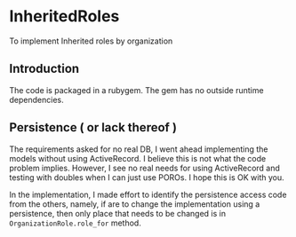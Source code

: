 # InheritedRoles

To implement Inherited roles by organization

## Introduction

The code is packaged in a rubygem. The gem has no outside runtime dependencies.

## Persistence ( or lack thereof )

The requirements asked for no real DB, I went ahead implementing the models without using ActiveRecord. I believe this is not what the code problem implies. However, I see no real needs for using ActiveRecord and testing with doubles when I can just use POROs. I hope this is OK with you.

In the implementation, I made effort to identify the persistence access code from the others, namely, if are to change the implementation using a persistence, then only place that needs to be changed is in ```OrganizationRole.role_for``` method.
